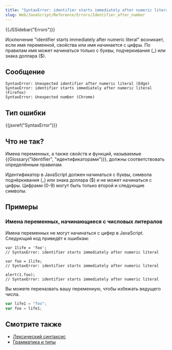 ```yaml
---
title: "SyntaxError: identifier starts immediately after numeric literal"
slug: Web/JavaScript/Reference/Errors/Identifier_after_number
---
```


{{JSSidebar("Errors")}}

Исключение "identifier starts immediately after numeric literal" возникает, если имя переменной, свойства или имя начинается с цифры. По правилам имя может начинаться только с буквы, подчеркивания (\_) или знака доллара ($).

## Сообщение

```plain
SyntaxError: Unexpected identifier after numeric literal (Edge)
SyntaxError: identifier starts immediately after numeric literal (Firefox)
SyntaxError: Unexpected number (Chrome)
```

## Тип ошибки

{{jsxref("SyntaxError")}}

## Что не так?

Имена переменных, а также свойств и функций, называемые {{Glossary("Identifier", "идентификаторами")}}, должны соответствовать определённым правилам.

Идентификатор в JavaScript должен начинаться с буквы, символа подчёркивания (\_) или знака доллара ($) и не может начинаться с цифры. Цифрами (0-9) могут быть только второй и следующие символы.

## Примеры

### Имена переменных, начинающиеся с числовых литералов

Имена переменных не могут начинаться с цифер в JavaScript. Следующий код приведёт к ошибкам:

```js-nolint example-bad
var 1life = 'foo';
// SyntaxError: identifier starts immediately after numeric literal

var foo = 1life;
// SyntaxError: identifier starts immediately after numeric literal

alert(1.foo);
// SyntaxError: identifier starts immediately after numeric literal
```

Вы можете переназвать вашу переменную, чтобы избежать ведущего числа.

```js example-good
var life1 = "foo";
var foo = life1;
```

## Смотрите также

- [Лексический синтаксис](/ru/docs/Web/JavaScript/Reference/Lexical_grammar)
- [Грамматика и типы](/ru/docs/Web/JavaScript/Guide/Grammar_and_types)
